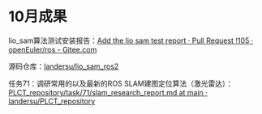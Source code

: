 # 10月成果

lio_sam算法测试安装报告：[Add the lio sam test report · Pull Request !105 · openEuler/ros - Gitee.com](https://gitee.com/openeuler/ros/pulls/105)

源码仓库：[landersu/lio_sam_ros2](https://gitee.com/landersu/lio_sam_ros2)

任务71：调研常用的以及最新的ROS SLAM建图定位算法（激光雷达）：[PLCT_repository/task/71/slam_research_report.md at main · landersu/PLCT_repository](https://github.com/landersu/PLCT_repository/blob/main/task/71/slam_research_report.md)

‍
